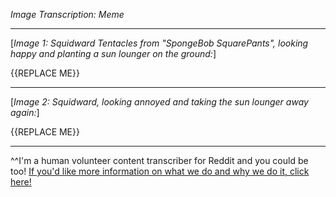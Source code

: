 *Image Transcription: Meme*

---

[*Image 1: Squidward Tentacles from "SpongeBob SquarePants", looking happy and planting a sun lounger on the ground:*]

{{REPLACE ME}}

---

[*Image 2: Squidward, looking annoyed and taking the sun lounger away again:*]

{{REPLACE ME}}

---

^^I'm&#32;a&#32;human&#32;volunteer&#32;content&#32;transcriber&#32;for&#32;Reddit&#32;and&#32;you&#32;could&#32;be&#32;too!&#32;[If&#32;you'd&#32;like&#32;more&#32;information&#32;on&#32;what&#32;we&#32;do&#32;and&#32;why&#32;we&#32;do&#32;it,&#32;click&#32;here!](https://www.reddit.com/r/TranscribersOfReddit/wiki/index)
